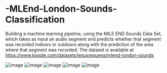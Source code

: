 # -MLEnd-London-Sounds-Classification
Building a machine learning pipeline, using the MILE END Sounds Data Set, which takes as input an audio segment and predicts whether that segment was recorded indoors or outdoors along with the prediction of the area where that segment was recorded.
The dataset is available at https://www.kaggle.com/datasets/jesusrequena/mlend-london-sounds


![image](https://github.com/GitWithNeeraj/-MLEnd-London-Sounds-Classification/assets/84373485/a517d196-8e6c-43c8-a4fc-40b81660d688)
![image](https://github.com/GitWithNeeraj/-MLEnd-London-Sounds-Classification/assets/84373485/1aa4ccf4-4c15-45af-a404-e8330385fc3c)
![image](https://github.com/GitWithNeeraj/-MLEnd-London-Sounds-Classification/assets/84373485/7389fcca-cdee-40ee-b6a0-677ef434ad45)
![image](https://github.com/GitWithNeeraj/-MLEnd-London-Sounds-Classification/assets/84373485/1b12e5b6-0a84-4c36-904f-2bfe92cbaa2e)
![image](https://github.com/GitWithNeeraj/-MLEnd-London-Sounds-Classification/assets/84373485/f1e8749d-d7b2-41df-8ccc-1c53a1568540)
